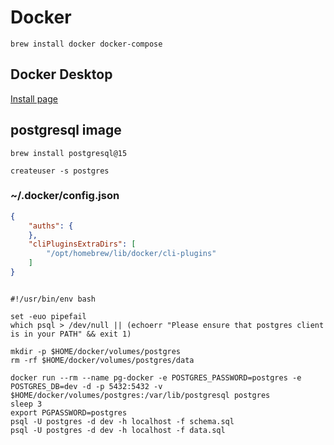 # Docker

```shell
brew install docker docker-compose
```

## Docker Desktop

[Install page](https://www.docker.com/products/docker-desktop/)

## postgresql image

```shell
brew install postgresql@15

createuser -s postgres
```

### ~/.docker/config.json

```json
{
	"auths": {
	},
	"cliPluginsExtraDirs": [
		"/opt/homebrew/lib/docker/cli-plugins"
	]
}
```

```shell

#!/usr/bin/env bash

set -euo pipefail
which psql > /dev/null || (echoerr "Please ensure that postgres client is in your PATH" && exit 1)

mkdir -p $HOME/docker/volumes/postgres
rm -rf $HOME/docker/volumes/postgres/data

docker run --rm --name pg-docker -e POSTGRES_PASSWORD=postgres -e POSTGRES_DB=dev -d -p 5432:5432 -v $HOME/docker/volumes/postgres:/var/lib/postgresql postgres
sleep 3
export PGPASSWORD=postgres
psql -U postgres -d dev -h localhost -f schema.sql
psql -U postgres -d dev -h localhost -f data.sql
```
